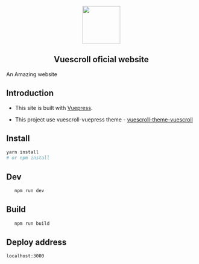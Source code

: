   <p align="center"><a href="http://vuescrolljs.yvescoding.org/"><img width="100" src="http://vuescrolljs.yvescoding.org/logo.png" /></a></p>
<h2 align="center">Vuescroll oficial website</h2>

An Amazing website

## Introduction

- This site is built with [Vuepress](https://github.com/vuejs/vuepress).

- This project use vuescroll-vuepress theme - [vuescroll-theme-vuescroll](https://github.com/YvesCoding/vuepress-theme-vuescroll)

## Install

```bash
yarn install
# or npm install
```

## Dev

```bash
   npm run dev
```

## Build

```bash
   npm run build
```

## Deploy address

`localhost:3000`
